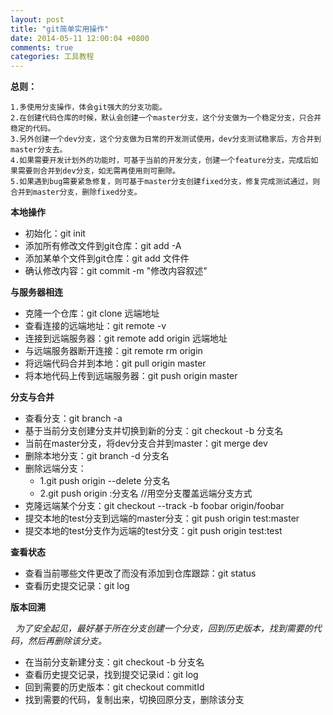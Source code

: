 ```yaml
---
layout: post
title: "git简单实用操作"
date: 2014-05-11 12:00:04 +0800
comments: true
categories: 工具教程
---
```



**总则：**  
  
	1.多使用分支操作，体会git强大的分支功能。
	2.在创建代码仓库的时候，默认会创建一个master分支，这个分支做为一个稳定分支，只合并稳定的代码。
	3.另外创建一个dev分支，这个分支做为日常的开发测试使用，dev分支测试稳家后，方合并到master分支去。
	4.如果需要开发计划外的功能时，可基于当前的开发分支，创建一个feature分支，完成后如果需要则合并到dev分支，如无需再使用则可删除。
	5.如果遇到bug需要紧急修复，则可基于master分支创建fixed分支，修复完成测试通过，则合并到master分支，删除fixed分支。


**本地操作**

* 初始化：git init
* 添加所有修改文件到git仓库：git add -A
* 添加某单个文件到git仓库：git add 文件件
* 确认修改内容：git commit -m "修改内容叙述"

**与服务器相连**

* 克隆一个仓库：git clone 远端地址
* 查看连接的远端地址：git remote -v
* 连接到远端服务器：git remote add origin 远端地址
* 与远端服务器断开连接：git remote rm origin
* 将远端代码合并到本地：git pull origin master
* 将本地代码上传到远端服务器：git push origin master

**分支与合并**

* 查看分支：git branch -a
* 基于当前分支创建分支并切换到新的分支：git checkout -b 分支名
* 当前在master分支，将dev分支合并到master：git merge dev
* 删除本地分支：git branch -d 分支名
* 删除远端分支：
	* 1.git push origin --delete 分支名  
	* 2.git push origin :分支名 //用空分支覆盖远端分支方式 
* 克隆远端某个分支：git checkout --track -b foobar origin/foobar
* 提交本地的test分支到远端的master分支：git push origin test:master
* 提交本地的test分支作为远端的test分支：git push origin test:test

**查看状态**

* 查看当前哪些文件更改了而没有添加到仓库跟踪：git status
* 查看历史提交记录：git log

**版本回溯**

  *为了安全起见，最好基于所在分支创建一个分支，回到历史版本，找到需要的代码，然后再删除该分支。*

* 在当前分支新建分支：git checkout -b 分支名
* 查看历史提交记录，找到提交记录id：git log
* 回到需要的历史版本：git checkout commitId
* 找到需要的代码，复制出来，切换回原分支，删除该分支

